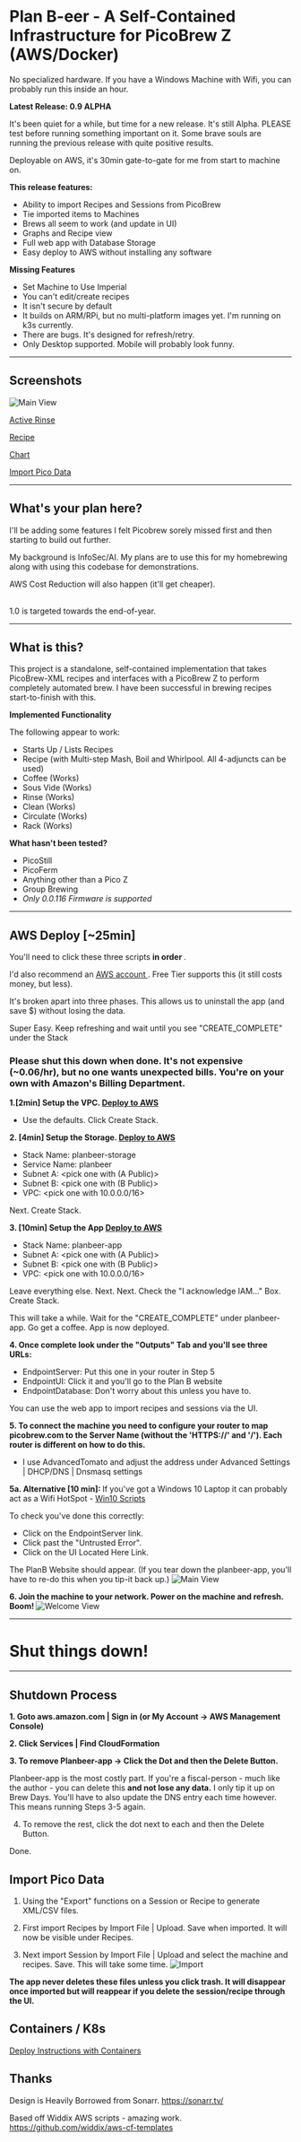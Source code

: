 # Plan B-eer - A Self-Contained Infrastructure for PicoBrew Z (AWS/Docker)

No specialized hardware.  If you have a Windows Machine with Wifi, you can probably run this inside an hour.

<b> Latest Release: 0.9 ALPHA </b>

It's been quiet for a while, but time for a new release.   It's still Alpha.  PLEASE test before running something important on it.  Some brave souls are running the previous release with quite positive results.   

Deployable on AWS, it's 30min gate-to-gate for me from start to machine on.

<b> This release features: </b>
- Ability to import Recipes and Sessions from PicoBrew
- Tie imported items to Machines
- Brews all seem to work (and update in UI)
- Graphs and Recipe view 
- Full web app with Database Storage 
- Easy deploy to AWS without installing any software

<b> Missing Features </b>
- Set Machine to Use Imperial
- You can't edit/create recipes
- It isn't secure by default
- It builds on ARM/RPi, but no multi-platform images yet.  I'm running on k3s currently.
- There are bugs.  It's designed for refresh/retry.
- Only Desktop supported.  Mobile will probably look funny.

<hr>

## Screenshots

![Main View](https://github.com/duffyco/planbeerui/blob/master/images/BrewingView.png?raw=true "Main View")

[Active Rinse](https://github.com/duffyco/planbeerui/blob/master/images/ActiveRinse.png?raw=true "Active Rinse")

[Recipe](https://github.com/duffyco/planbeerui/blob/master/images/Recipe.png?raw=true "Recipe View")

[Chart](https://github.com/duffyco/planbeerui/blob/master/images/Chart.png?raw=true "Chart View")

[Import Pico Data](https://github.com/duffyco/planbeerui/blob/master/images/Import.png?raw=true "Import Pico Data")

<hr> 

## What's your plan here?

I'll be adding some features I felt Picobrew sorely missed first and then starting to build out further.  

My background is InfoSec/AI.  My plans are to use this for my homebrewing along with using this codebase for demonstrations.  

AWS Cost Reduction will also happen (it'll get cheaper).  

<br>1.0 is targeted towards the end-of-year.  

<hr>

## What is this?

This project is a standalone, self-contained implementation that takes PicoBrew-XML recipes and interfaces with a PicoBrew Z to perform completely automated brew.   I have been successful in brewing recipes start-to-finish with this.

<b> Implemented Functionality </b>

The following appear to work:
- Starts Up / Lists Recipes
- Recipe (with Multi-step Mash, Boil and Whirlpool.  All 4-adjuncts can be used)
- Coffee (Works)
- Sous Vide (Works)
- Rinse (Works)
- Clean (Works)
- Circulate (Works)
- Rack (Works)

<b> What hasn't been tested?  </b>
- PicoStill
- PicoFerm
- Anything other than a Pico Z
- Group Brewing
- *Only 0.0.116 Firmware is supported*

<hr>

## AWS Deploy [~25min]

You'll need to click these three scripts <b> in order </b>.  

I'd also recommend an <a href="https://aws.amazon.com">AWS account </a>.  Free Tier supports this (it still costs money, but less).

It's broken apart into three phases.   This allows us to uninstall the app (and save $) without losing the data.  

Super Easy.  Keep refreshing and wait until you see "CREATE_COMPLETE" under the Stack

### Please shut this down when done.  It's not expensive (~0.06/hr), but no one wants unexpected bills.  You're on your own with Amazon's Billing Department.

<b> 1.[2min] Setup the VPC.  [Deploy to AWS](https://us-east-2.console.aws.amazon.com/cloudformation/home?region=us-east-2#/stacks/events?stackId=arn%3Aaws%3Acloudformation%3Aus-east-2%3A289398619024%3Astack%2Fvpc%2Fae5ab920-ef1e-11ea-a0db-06a590253d7a&filteringText=&filteringStatus=active&viewNested=true&hideStacks=fwwwlse) </b>
- Use the defaults.  Click Create Stack.

<b> 2. [4min] Setup the Storage.  [Deploy to AWS](https://console.aws.amazon.com/cloudformation/home#/stacks/create/review?templateURL=https://planbeer-aws-scripts.s3.us-east-2.amazonaws.com/2-aws-planbeer-storage.yaml) </b>
- Stack Name: planbeer-storage
- Service Name: planbeer
- Subnet A: <pick one with (A Public)>
- Subnet B: <pick one with (B Public)>
- VPC: <pick one with 10.0.0.0/16>

Next. Create Stack.

<b> 3. [10min] Setup the App [Deploy to AWS](https://console.aws.amazon.com/cloudformation/home#/stacks/create/review?templateURL=https://planbeer-aws-scripts.s3.us-east-2.amazonaws.com/3-aws-planbeer-cluster.yaml) </b>
- Stack Name: planbeer-app
- Subnet A: <pick one with (A Public)>
- Subnet B: <pick one with (B Public)>
- VPC: <pick one with 10.0.0.0/16>

Leave everything else.  Next. Next.  Check the "I acknowledge IAM..." Box.  Create Stack.

This will take a while.  Wait for the "CREATE_COMPLETE" under planbeer-app. Go get a coffee.  App is now deployed.

<b> 4. Once complete look under the "Outputs" Tab and you'll see three URLs: </b>
- EndpointServer: Put this one in your router in Step 5
- EndpointUI: Click it and you'll go to the Plan B website
- EndpointDatabase: Don't worry about this unless you have to.

You can use the web app to import recipes and sessions via the UI.  

<b> 5. To connect the machine you need to configure your router to map picobrew.com to the Server Name (without the 'HTTPS://' and '/'). Each router is different on how to do this. </b>
- I use AdvancedTomato and adjust the address under Advanced Settings | DHCP/DNS | Dnsmasq settings 

<b> 5a. Alternative [10 min]: </b> If you've got a Windows 10 Laptop it can probably act as a Wifi HotSpot - [Win10 Scripts](https://github.com/duffyco/planbeer/tree/master/support/Win10Hotspot)

To check you've done this correctly: 
- Click on the EndpointServer link.   
- Click past the "Untrusted Error".
- Click on the UI Located Here Link.

The PlanB Website should appear.   (If you tear down the planbeer-app, you'll have to re-do this when you tip-it back up.)
![Main View](https://github.com/duffyco/planbeerui/blob/master/images/Main.png?raw=true "Main View")


<b> 6. Join the machine to your network.  Power on the machine and refresh.  Boom! </b>
![Welcome View](https://github.com/duffyco/planbeerui/blob/master/images/Welcome.png?raw=true "Welcome View")

<hr>

# Shut things down!
<hr>


## Shutdown Process
<b> 1. Goto aws.amazon.com | Sign in (or My Account -> AWS Management Console) </b>

<b> 2. Click Services | Find CloudFormation </b>

<b> 3. To remove Planbeer-app -> Click the Dot and then the Delete Button.  </b>

Planbeer-app is the most costly part.   If you're a fiscal-person - much like the author - you can delete this <b> and not lose any data.</b>  I only tip it up on Brew Days.  You'll have to also update the DNS entry each time however.  This means running Steps 3-5 again.

4. To remove the rest, click the dot next to each and then the Delete Button.

Done.


## Import Pico Data

1. Using the "Export" functions on a Session or Recipe to generate XML/CSV files.

1. First import Recipes by Import File | Upload.  Save when imported.   It will now be visible under Recipes.

1. Next import Session by Import File | Upload and select the machine and recipes.   Save.  This will take some time.
![Import](https://github.com/duffyco/planbeerui/blob/master/images/Import.png?raw=true "Import View")

<b> The app never deletes these files unless you click trash.  It will disappear once imported but will reappear if you delete the session/recipe through the UI. </b>

## Containers / K8s

[Deploy Instructions with Containers](https://github.com/duffyco/planbeer/tree/master/deploy)

## Thanks
Design is Heavily Borrowed from Sonarr.  https://sonarr.tv/

Based off Widdix AWS scripts - amazing work.  https://github.com/widdix/aws-cf-templates